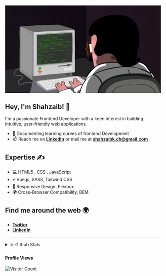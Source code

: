 ![gif](programming.gif)

## **Hey, I'm Shahzaib!** 👋

I'm a passionate Frontend Developer with a keen interest in building intuitive, user-friendly web applications.

- 📝 Documenting learning curves of frontend Development
- 📫 Reach me on [**LinkedIn**](https://linkedin.com/in/shahzaib770) or mail me at **shahzaibk.ch@gmail.com**

## Expertise ✍️

- 💻 HTML5 , CSS , JavaScript 
- ⚡ Vue.js,  SASS, Tailwind CSS
- 📱 Responsive Design, Flexbox 
- 🌍 Cross-Browser Compatibility, BEM 

## Find me around the web 🌍

- [**Twitter**](https://twitter.com/shahzaib770)
- [**LinkedIn**](https://www.linkedin.com/in/shahzaib770)

********

  
<details>
  <summary>📊 Github Stats</summary>

  <p align="center"> <img src="https://github-readme-stats.vercel.app/api?username=codingknite&show_icons=true&theme=gotham" alt="Joel's Stats" /> 

</details>

  #### Profile Views
  
![Visitor Count](https://profile-counter.glitch.me/{codingknite}/count.svg) 

<!--
**Shahzaib-SK/Shahzaib-SK** is a ✨ _special_ ✨ repository because its `README.md` (this file) appears on your GitHub profile.

Here are some ideas to get you started:

- 🔭 I’m currently working on ...
- 🌱 I’m currently learning ...
- 👯 I’m looking to collaborate on ...
- 🤔 I’m looking for help with ...
- 💬 Ask me about ...
- 📫 How to reach me: ...
- 😄 Pronouns: ...
- ⚡ Fun fact: ...
-->
